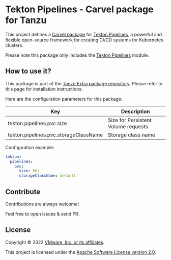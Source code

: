 # Tekton Pipelines - Carvel package for Tanzu

This project defines a [Carvel package](https://carvel.dev/kapp-controller/docs/latest/packaging/)
for [Tekton Pipelines](https://tekton.dev/docs/pipelines), a powerful and flexible open-source framework
for creating CI/CD systems for Kubernetes clusters.

Please note this package only includes the [Tekton Pipelines](https://github.com/tektoncd/pipeline) module.

## How to use it?

This package is part of the
[Tanzu Extra package repository](https://github.com/alexandreroman/tanzu-extra-repo).
Please refer to this page for installation instructions.

Here are the configuration parameters for this package:

| Key                                   | Description                           |
|---------------------------------------|---------------------------------------|
| tekton.pipelines.pvc.size             | Size for Persistent Volume requests   |
| tekton.pipelines.pvc.storageClassName | Storage class name                    |

Configuration example:

```yaml
tekton:
  pipelines:
    pvc:
      size: 5Gi
      storageClassName: default
```

## Contribute

Contributions are always welcome!

Feel free to open issues & send PR.

## License

Copyright &copy; 2022 [VMware, Inc. or its affiliates](https://vmware.com).

This project is licensed under the [Apache Software License version 2.0](https://www.apache.org/licenses/LICENSE-2.0).
